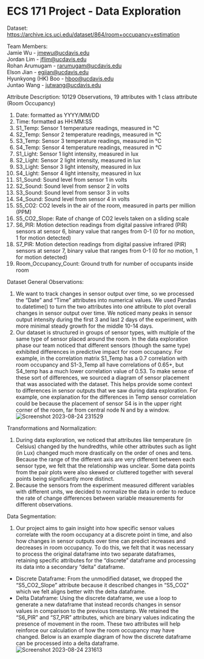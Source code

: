 # ECS 171 Project - Data Exploration
Dataset: https://archive.ics.uci.edu/dataset/864/room+occupancy+estimation

Team Members: \
Jamie Wu - jmewu@ucdavis.edu\
Jordan Lim - jflim@ucdavis.edu\
Rohan Arumugam - rarumugam@ucdavis.edu\
Elson Jian - egjian@ucdavis.edu\
Hyunkyong (HK) Boo - hboo@ucdavis.edu\
Juntao Wang - jutwang@ucdavis.edu

Attribute Description: 10129 Observations, 19 attributes with 1 class attribute (Room Occupancy)
1. Date: formatted as YYYY/MM/DD
2. Time: formatted as HH:MM:SS
3. S1_Temp: Sensor 1 temperature readings, measured in ℃
4. S2_Temp: Sensor 2 temperature readings, measured in ℃
5. S3_Temp: Sensor 3 temperature readings, measured in ℃
6. S4_Temp: Sensor 4 temperature readings, measured in ℃
7. S1_Light: Sensor 1 light intensity, measured in lux
8. S2_Light: Sensor 2 light intensity, measured in lux
9. S3_Light: Sensor 3 light intensity, measured in lux
10. S4_Light: Sensor 4 light intensity, measured in lux
11. S1_Sound: Sound level from sensor 1 in volts
12. S2_Sound: Sound level from sensor 2 in volts
13. S3_Sound: Sound level from sensor 3 in volts
14. S4_Sound: Sound level from sensor 4 in volts
15. S5_CO2: CO2 levels in the air of the room, measured in parts per million (PPM)
16. S5_CO2_Slope: Rate of change of CO2 levels taken on a sliding scale
17. S6_PIR: Motion detection readings from digital passive infrared (PIR) sensors at sensor 6, binary value that ranges from 0-1 (0 for no motion, 1 for motion detected)
18. S7_PIR: Motion detection readings from digital passive infrared (PIR) sensors at sensor 7, binary value that ranges from 0-1 (0 for no motion, 1 for motion detected)
19. Room_Occupancy_Count: Ground truth for number of occupants inside room

Dataset General Observations:
1. We want to track changes in sensor output over time, so we processed the “Date” and “Time” attributes into numerical values. We used Pandas to.datetime() to turn the two attributes into one attribute to plot overall changes in sensor output over time. We noticed many peaks in sensor output intensity during the first 3 and last 2 days of the experiment, with more minimal steady growth for the middle 10-14 days.
2. Our dataset is structured in groups of sensor types, with multiple of the same type of sensor placed around the room. In the data exploration phase our team noticed that different sensors (though the same type) exhibited differences in predictive impact for room occupancy. For example, in the correlation matrix S1_Temp has a 0.7 correlation with room occupancy and S1-3_Temp all have correlations of 0.65+, but S4_temp has a much lower correlation value of 0.53. To make sense of these sort of differences, we sourced a diagram of sensor placement that was associated with the dataset. This helps provide some context to differences in sensor outputs that we saw during data exploration. For example, one explanation for the differences in Temp sensor correlation could be because the placement of sensor S4 is in the upper right corner of the room, far from central node N and by a window.\
![Screenshot 2023-08-24 231529](https://github.com/jordlim/ecs171project/assets/115687850/bbcb0763-c36e-4c92-ba9d-3cb4c5e03cdf)

Transformations and Normalization:
1. During data exploration, we noticed that attributes like temperature (in Celsius) changed by the hundredths, while other attributes such as light (in Lux) changed much more drastically on the order of ones and tens. Because the range of the different axis are very different between each sensor type, we felt that the relationship was unclear. Some data points from the pair plots were also skewed or cluttered together with several points being significantly more distinct.
2. Because the sensors from the experiment measured different variables with different units, we decided to normalize the data in order to reduce the rate of change differences between variable measurements for different observations. 

Data Segmentation:
1. Our project aims to gain insight into how specific sensor values correlate with the room occupancy at a discrete point in time, and also how changes in sensor outputs over time can predict increases and decreases in room occupancy. To do this, we felt that it was necessary to process the original dataframe into two separate dataframes, retaining specific attributes for the “discrete” dataframe and processing its data into a secondary “delta” dataframe.
- Discrete Dataframe: From the unmodified dataset, we dropped the “S5_CO2_Slope” attribute because it described changes in “S5_CO2" which we felt aligns better with the delta dataframe.
- Delta Dataframe: Using the discrete dataframe, we use a loop to generate a new dataframe that instead records changes in sensor values in comparison to the previous timestamp. We retained the “S6_PIR” and “S7_PIR” attributes, which are binary values indicating the presence of movement in the room. These two attributes will help reinforce our calculation of how the room occupancy may have changed.
Below is an example diagram of how the discrete dataframe can be processed into a delta dataframe. \
![Screenshot 2023-08-24 231613](https://github.com/jordlim/ecs171project/assets/115687850/6f3f6ed3-5946-4072-8a4f-0457709918f2)



